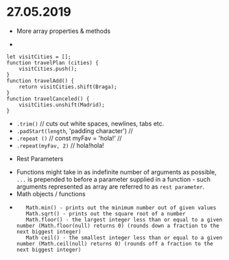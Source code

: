 # 27.05.2019
* More array properties & methods
- 
```
let visitCities = [];
function travelPlan (cities) {
    visitCities.push();
}
function travelAdd() {
    return visitCities.shift(Braga);
}
function travelCanceled() {
    visitCities.unshift(Madrid);
}

```
- `.trim()` // cuts out white spaces, newlines, tabs etc.
- `.padStart(length`, 'padding character') // 
- `.repeat ()` // const myFav = 'hola!' // 
- `.repeat(myFav, 2)` // hola!hola!
* Rest Parameters
- Functions might take in as indefinite number of arguments as possible, `...` is prepended to before a parameter supplied in a function - such arguments represented as array are referred to as `rest parameter`.
- Math objects / functions
- ```Math.max() - prints out the maximum number out of given values
     Math.min() - prints out the minimum number out of given values
     Math.sqrt() - prints out the square root of a number
     Math.floor() - the largest integer less than or equal to a given number (Math.floor(null) returns 0) (rounds down a fraction to the next biggest integer)
     Math ceil() - the smallest integer less than or equal to a given number (Math.ceil(null) returns 0) (rounds off a fraction to the next biggest integer)
```